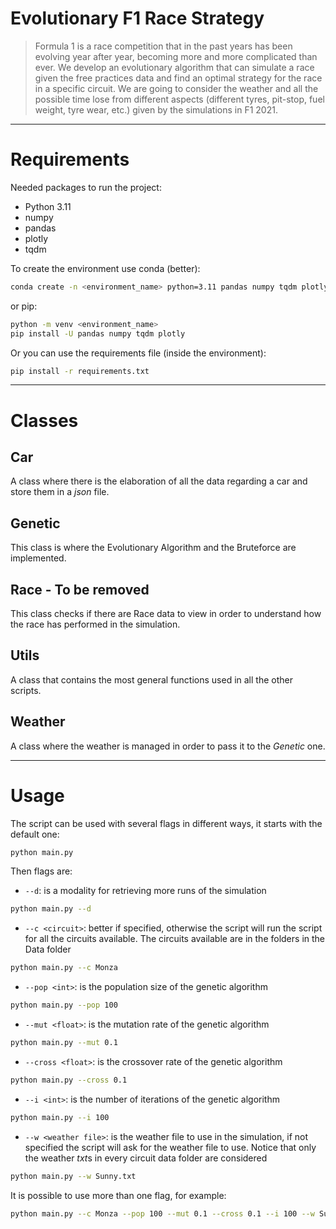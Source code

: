 # Evolutionary F1 Race Strategy
>Formula 1 is a race competition that in the past years has been evolving year after year, becoming more and more complicated than ever. We develop an evolutionary algorithm that can simulate a race given the free practices data and find an optimal strategy for the race in a specific circuit. We are going to consider the weather and all the possible time lose from different aspects (different tyres, pit-stop, fuel weight, tyre wear, etc.) given by the simulations in F1 2021.


-----------------------------------------------------------------------------------------------------------------------

# Requirements

Needed packages to run the project:
- Python 3.11
- numpy
- pandas
- plotly
- tqdm

To create the environment use conda (better):
```bash
conda create -n <environment_name> python=3.11 pandas numpy tqdm plotly
```
or pip:
```bash
python -m venv <environment_name> 
pip install -U pandas numpy tqdm plotly
```

Or you can use the requirements file (inside the environment):
```bash
pip install -r requirements.txt
```

-----------------------------------------------------------------------------------------------------------------------

# Classes
## Car
A class where there is the elaboration of all the data regarding a car and store them in a *json* file.

## Genetic
This class is where the Evolutionary Algorithm and the Bruteforce are implemented.

## Race - To be removed
This class checks if there are Race data to view in order to understand how the race has performed in the simulation.

## Utils
A class that contains the most general functions used in all the other scripts.

## Weather
A class where the weather is managed in order to pass it to the *Genetic* one.

-----------------------------------------------------------------------------------------------------------------------

# Usage

The script can be used with several flags in different ways, it starts with the default one:
```bash
python main.py
```

Then flags are:
- `--d`: is a modality for retrieving more runs of the simulation
```bash
python main.py --d
```
- `--c <circuit>`: better if specified, otherwise the script will run the script for all the circuits available. The circuits available are in the folders in the Data folder
```bash
python main.py --c Monza
```
- `--pop <int>`: is the population size of the genetic algorithm
```bash
python main.py --pop 100
```
- `--mut <float>`: is the mutation rate of the genetic algorithm
```bash
python main.py --mut 0.1
```
- `--cross <float>`: is the crossover rate of the genetic algorithm
```bash
python main.py --cross 0.1
```
- `--i <int>`: is the number of iterations of the genetic algorithm
```bash
python main.py --i 100
```
- `--w <weather file>`: is the weather file to use in the simulation, if not specified the script will ask for the weather file to use. Notice that only the weather *txt*s in every circuit data folder are considered
```bash
python main.py --w Sunny.txt
```

It is possible to use more than one flag, for example:
```bash
python main.py --c Monza --pop 100 --mut 0.1 --cross 0.1 --i 100 --w Sunny.txt --d
```
